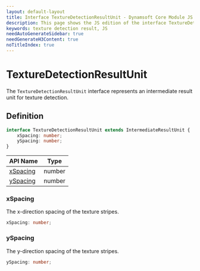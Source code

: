 ```yaml
---
layout: default-layout
title: Interface TextureDetectionResultUnit - Dynamsoft Core Module JS Edition API Reference
description: This page shows the JS edition of the interface TextureDetectionResultUnit in Dynamsoft Core Module.
keywords: texture detection result, JS
needAutoGenerateSidebar: true
needGenerateH3Content: true
noTitleIndex: true
---
```


# TextureDetectionResultUnit

The `TextureDetectionResultUnit` interface represents an intermediate result unit for texture detection.

## Definition

```typescript
interface TextureDetectionResultUnit extends IntermediateResultUnit {
    xSpacing: number;
    ySpacing: number;
}
```

| API Name               | Type |
|----------------------|-------------|
| [xSpacing](#xspacing) | number |
| [ySpacing](#yspacing) | number |

### xSpacing

The x-direction spacing of the texture stripes.

```typescript
xSpacing: number;
```

### ySpacing

The y-direction spacing of the texture stripes.

```typescript
ySpacing: number;
```
